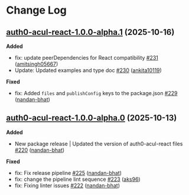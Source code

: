 # Change Log

## [auth0-acul-react-1.0.0-alpha.1](https://github.com/auth0/universal-login/tree/auth0-acul-react-1.0.0-alpha.1) (2025-10-16)

**Added**
- fix: update peerDependencies for React compatibility [\#231](https://github.com/auth0/universal-login/pull/231) ([amitsingh05667](https://github.com/amitsingh05667))
- Update: Updated examples and type doc [\#230](https://github.com/auth0/universal-login/pull/230) ([ankita10119](https://github.com/ankita10119))

**Fixed**
- fix: Added `files` and `publishConfig` keys to the package.json [\#229](https://github.com/auth0/universal-login/pull/229) ([nandan-bhat](https://github.com/nandan-bhat))

## [auth0-acul-react-1.0.0-alpha.0](https://github.com/auth0/universal-login/tree/auth0-acul-react-1.0.0-alpha.0) (2025-10-13)

**Added**
- New package release | Updated the version of auth0-acul-react files [\#220](https://github.com/auth0/universal-login/pull/220) ([nandan-bhat](https://github.com/nandan-bhat))

**Fixed**
- fix: Fix release pipeline [\#225](https://github.com/auth0/universal-login/pull/225) ([nandan-bhat](https://github.com/nandan-bhat))
- fix: change the pipeline lint sequence [\#223](https://github.com/auth0/universal-login/pull/223) ([aks96](https://github.com/aks96))
- fix: Fixing linter issues [\#222](https://github.com/auth0/universal-login/pull/222) ([nandan-bhat](https://github.com/nandan-bhat))
